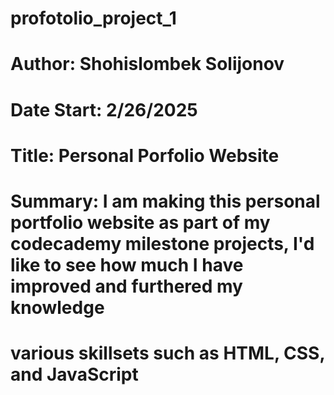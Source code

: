 # profotolio_project_1
# Author: Shohislombek Solijonov
# Date Start: 2/26/2025
# Title: Personal Porfolio Website
# Summary: I am making this personal portfolio website as part of my codecademy milestone projects, I'd like to see how much I have improved and furthered my knowledge 
# various skillsets such as HTML, CSS, and JavaScript



